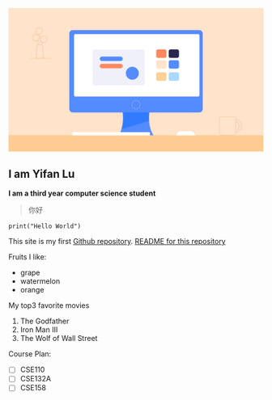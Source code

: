 ![This is an image](whatisacomputer_desktop_computers.jpg)

## I am Yifan Lu
**I am a third year computer science student**
>你好

```
print("Hello World")
```

This site is my first [Github repository](https://github.com/FAN-666666/pages/).
[README for this repository](README.md)

Fruits I like:
- grape
- watermelon
- orange

My top3 favorite movies
1. The Godfather
2. Iron Man III
3. The Wolf of Wall Street

Course Plan:
- [ ] CSE110
- [ ] CSE132A
- [ ] CSE158
